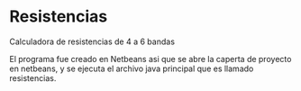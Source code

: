 # Resistencias
Calculadora de resistencias de 4 a 6 bandas


El programa fue creado en Netbeans asi que 
se abre la caperta de proyecto en netbeans,
y se ejecuta el archivo java principal
que es llamado resistencias.
